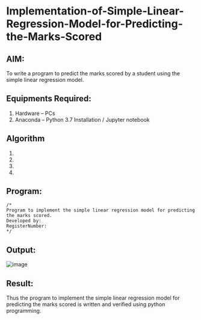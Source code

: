 # Implementation-of-Simple-Linear-Regression-Model-for-Predicting-the-Marks-Scored

## AIM:
To write a program to predict the marks scored by a student using the simple linear regression model.

## Equipments Required:
1. Hardware – PCs
2. Anaconda – Python 3.7 Installation / Jupyter notebook

## Algorithm
1. 
2. 
3. 
4. 

## Program:
```
/*
Program to implement the simple linear regression model for predicting the marks scored.
Developed by: 
RegisterNumber:  
*/
```

## Output:
![image](https://github.com/ARJUN19122004/Implementation-of-Simple-Linear-Regression-Model-for-Predicting-the-Marks-Scored/assets/119429483/4347ec84-8cfd-4722-8707-442b74ed84db)



## Result:
Thus the program to implement the simple linear regression model for predicting the marks scored is written and verified using python programming.

